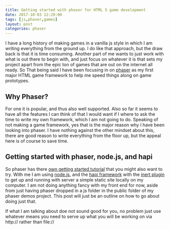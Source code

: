 ```yaml
---
title: Getting started with phaser for HTML 5 game development
date: 2017-10-03 12:29:00
tags: [js,phaser,games]
layout: post
categories: phaser
---
```


I have a long history of making games in a vanilla js style in which I am writing everything from the ground up. I do like that approach, but the draw back is that it is time consuming. Another part of me wants to just work with what is out there to begin with, and just focus on whatever it is that sets my project apart from the epic ton of games that are out on the internet all ready. So That being said I have been focusing in on [phaser](http://phaser.io/) as my first major HTML game framework to help me speed things along on game prototypes.

<!-- more -->

## Why Phaser?

For one it is popular, and thus also well supported. Also so far it seems to have all the features I can think of that I would want if I where to ask the time to write my own framework, which I am not going to do. Speaking of not making a game framework, yes that is the major reason why I have been looking into phaser. I have nothing against the other mindset about this, there are good reason to write everything from the floor up, but the appeal here is of course to save time.

## Getting started with phaser, node.js, and hapi

So phaser has there [own getting started tutorial](http://phaser.io/tutorials/getting-started) that you might also want to try. With me I am using [node.js](https://nodejs.org/en/), and the [hapi framework](https://hapijs.com/) with the [inert plugin](https://www.npmjs.com/package/inert) to get up and running with server a simple static site locally on my computer. I am not doing anything fancy with my front end for now, aside from just having phaser dropped in a js folder in the public folder of my phaser demos project. This post will just be an outline on how to go about doing just that.

If what I am talking about doe not sound good for you, no problem just use whatever means you need to serve up what you will be working on via http:// rather than file://